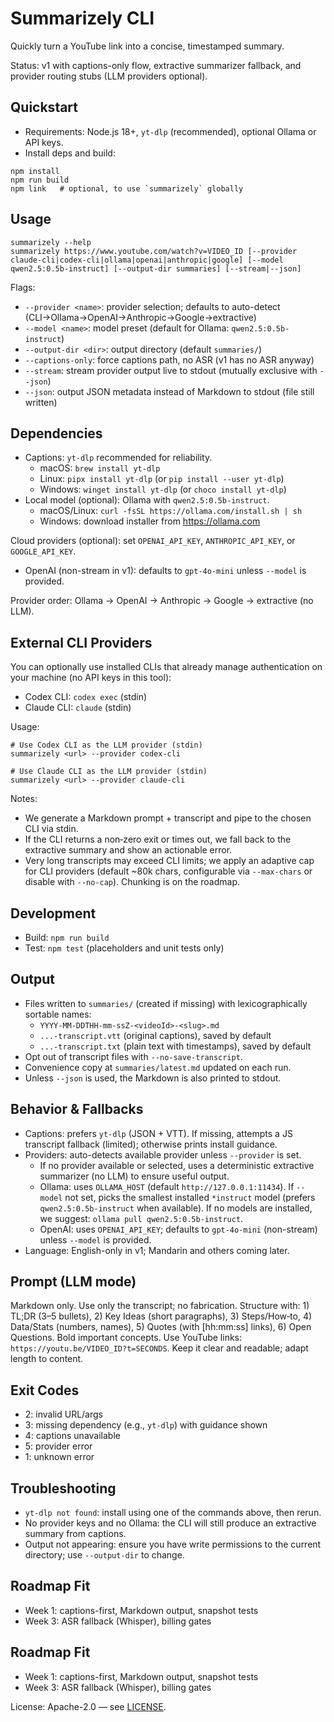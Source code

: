 # Summarizely CLI

Quickly turn a YouTube link into a concise, timestamped summary.

Status: v1 with captions-only flow, extractive summarizer fallback, and provider routing stubs (LLM providers optional).

## Quickstart

- Requirements: Node.js 18+, `yt-dlp` (recommended), optional Ollama or API keys.
- Install deps and build:

```
npm install
npm run build
npm link   # optional, to use `summarizely` globally
```

## Usage

```
summarizely --help
summarizely https://www.youtube.com/watch?v=VIDEO_ID [--provider claude-cli|codex-cli|ollama|openai|anthropic|google] [--model qwen2.5:0.5b-instruct] [--output-dir summaries] [--stream|--json]
```

Flags:
- `--provider <name>`: provider selection; defaults to auto-detect (CLI→Ollama→OpenAI→Anthropic→Google→extractive)
- `--model <name>`: model preset (default for Ollama: `qwen2.5:0.5b-instruct`)
- `--output-dir <dir>`: output directory (default `summaries/`)
- `--captions-only`: force captions path, no ASR (v1 has no ASR anyway)
- `--stream`: stream provider output live to stdout (mutually exclusive with `--json`)
- `--json`: output JSON metadata instead of Markdown to stdout (file still written)

## Dependencies

- Captions: `yt-dlp` recommended for reliability.
  - macOS: `brew install yt-dlp`
  - Linux: `pipx install yt-dlp` (or `pip install --user yt-dlp`)
  - Windows: `winget install yt-dlp` (or `choco install yt-dlp`)
- Local model (optional): Ollama with `qwen2.5:0.5b-instruct`.
  - macOS/Linux: `curl -fsSL https://ollama.com/install.sh | sh`
  - Windows: download installer from https://ollama.com

Cloud providers (optional): set `OPENAI_API_KEY`, `ANTHROPIC_API_KEY`, or `GOOGLE_API_KEY`.
  - OpenAI (non-stream in v1): defaults to `gpt-4o-mini` unless `--model` is provided.

Provider order: Ollama → OpenAI → Anthropic → Google → extractive (no LLM).

## External CLI Providers

You can optionally use installed CLIs that already manage authentication on your machine (no API keys in this tool):

- Codex CLI: `codex exec` (stdin)
- Claude CLI: `claude` (stdin)

Usage:

```
# Use Codex CLI as the LLM provider (stdin)
summarizely <url> --provider codex-cli

# Use Claude CLI as the LLM provider (stdin)
summarizely <url> --provider claude-cli
```

Notes:
- We generate a Markdown prompt + transcript and pipe to the chosen CLI via stdin.
- If the CLI returns a non‑zero exit or times out, we fall back to the extractive summary and show an actionable error.
- Very long transcripts may exceed CLI limits; we apply an adaptive cap for CLI providers (default ~80k chars, configurable via `--max-chars` or disable with `--no-cap`). Chunking is on the roadmap.

## Development

- Build: `npm run build`
- Test: `npm test` (placeholders and unit tests only)

## Output

- Files written to `summaries/` (created if missing) with lexicographically sortable names:
  - `YYYY-MM-DDTHH-mm-ssZ-<videoId>-<slug>.md`
  - `...-transcript.vtt` (original captions), saved by default
  - `...-transcript.txt` (plain text with timestamps), saved by default
- Opt out of transcript files with `--no-save-transcript`.
- Convenience copy at `summaries/latest.md` updated on each run.
- Unless `--json` is used, the Markdown is also printed to stdout.

## Behavior & Fallbacks

- Captions: prefers `yt-dlp` (JSON + VTT). If missing, attempts a JS transcript fallback (limited); otherwise prints install guidance.
- Providers: auto-detects available provider unless `--provider` is set.
  - If no provider available or selected, uses a deterministic extractive summarizer (no LLM) to ensure useful output.
  - Ollama: uses `OLLAMA_HOST` (default `http://127.0.0.1:11434`). If `--model` not set, picks the smallest installed `*instruct` model (prefers `qwen2.5:0.5b-instruct` when available). If no models are installed, we suggest: `ollama pull qwen2.5:0.5b-instruct`.
  - OpenAI: uses `OPENAI_API_KEY`; defaults to `gpt-4o-mini` (non-stream) unless `--model` is provided.
- Language: English-only in v1; Mandarin and others coming later.

## Prompt (LLM mode)

Markdown only. Use only the transcript; no fabrication. Structure with: 1) TL;DR (3–5 bullets), 2) Key Ideas (short paragraphs), 3) Steps/How‑to, 4) Data/Stats (numbers, names), 5) Quotes (with [hh:mm:ss] links), 6) Open Questions. Bold important concepts. Use YouTube links: `https://youtu.be/VIDEO_ID?t=SECONDS`. Keep it clear and readable; adapt length to content.

## Exit Codes

- 2: invalid URL/args
- 3: missing dependency (e.g., `yt-dlp`) with guidance shown
- 4: captions unavailable
- 5: provider error
- 1: unknown error

## Troubleshooting

- `yt-dlp not found`: install using one of the commands above, then rerun.
- No provider keys and no Ollama: the CLI will still produce an extractive summary from captions.
- Output not appearing: ensure you have write permissions to the current directory; use `--output-dir` to change.

## Roadmap Fit

- Week 1: captions-first, Markdown output, snapshot tests
- Week 3: ASR fallback (Whisper), billing gates

## Roadmap Fit

- Week 1: captions-first, Markdown output, snapshot tests
- Week 3: ASR fallback (Whisper), billing gates

License: Apache-2.0 — see [LICENSE](./LICENSE).
